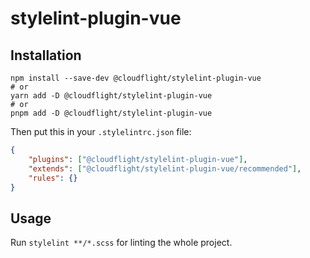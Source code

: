 # stylelint-plugin-vue

## Installation

```shell
npm install --save-dev @cloudflight/stylelint-plugin-vue
# or
yarn add -D @cloudflight/stylelint-plugin-vue
# or
pnpm add -D @cloudflight/stylelint-plugin-vue
```

Then put this in your `.stylelintrc.json` file:

```json
{
    "plugins": ["@cloudflight/stylelint-plugin-vue"],
    "extends": ["@cloudflight/stylelint-plugin-vue/recommended"],
    "rules": {}
}
```

## Usage

Run `stylelint **/*.scss` for linting the whole project.

